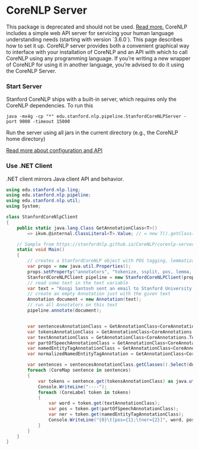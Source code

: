 # CoreNLP Server

<Note type="warning">
This package is deprecated and should not be used. <a href="../">Read more.</a>
</Note>
CoreNLP includes a simple web API server for servicing your human language understanding needs (starting with version `3.6.0`). This page describes how to set it up. CoreNLP server provides both a convenient graphical way to interface with your installation of CoreNLP and an API with which to call CoreNLP using any programming language. If you’re writing a new wrapper of CoreNLP for using it in another language, you’re advised to do it using the CoreNLP Server.

### Start Server

Stanford CoreNLP ships with a built-in server, which requires only the CoreNLP dependencies. To run this

    java -mx4g -cp "*" edu.stanford.nlp.pipeline.StanfordCoreNLPServer -port 9000 -timeout 15000

Run the server using all jars in the current directory (e.g., the CoreNLP home directory)

[Read more about configuration and API](https://stanfordnlp.github.io/CoreNLP/corenlp-server.html)

### Use .NET Client

.NET client mirrors Java client API and behavior.

```csharp
using edu.stanford.nlp.ling;
using edu.stanford.nlp.pipeline;
using edu.stanford.nlp.util;
using System;

class StanfordCoreNlpClient
{
    public static java.lang.Class GetAnnotationClass<T>()
        => ikvm.@internal.ClassLiteral<T>.Value; // = new T().getClass()

    // Sample from https://stanfordnlp.github.io/CoreNLP/corenlp-server.html
    static void Main()
    {
        // creates a StanfordCoreNLP object with POS tagging, lemmatization, NER, parsing, and coreference resolution
        var props = new java.util.Properties();
        props.setProperty("annotators", "tokenize, ssplit, pos, lemma, ner, parse, dcoref");
        StanfordCoreNLPClient pipeline = new StanfordCoreNLPClient(props, "http://localhost", 9000, 2);
        // read some text in the text variable
        var text = "Kosgi Santosh sent an email to Stanford University.";
        // create an empty Annotation just with the given text
        Annotation document = new Annotation(text);
        // run all Annotators on this text
        pipeline.annotate(document);


        var sentencesAnnotationClass = GetAnnotationClass<CoreAnnotations.SentencesAnnotation>();
        var tokensAnnotationClass = GetAnnotationClass<CoreAnnotations.TokensAnnotation>();
        var textAnnotationClass = GetAnnotationClass<CoreAnnotations.TextAnnotation>();
        var partOfSpeechAnnotationClass = GetAnnotationClass<CoreAnnotations.PartOfSpeechAnnotation>();
        var namedEntityTagAnnotationClass = GetAnnotationClass<CoreAnnotations.NamedEntityTagAnnotation>();
        var normalizedNamedEntityTagAnnotation = GetAnnotationClass<CoreAnnotations.NormalizedNamedEntityTagAnnotation>();

        var sentences = sentencesAnnotationClass.getClasses().Select(document.get).ToList();
        foreach (CoreMap sentence in sentences)
        {
            var tokens = sentence.get(tokensAnnotationClass) as java.util.AbstractList;
            Console.WriteLine("----");
            foreach (CoreLabel token in tokens)
            {
                var word = token.get(textAnnotationClass);
                var pos = token.get(partOfSpeechAnnotationClass);
                var ner = token.get(namedEntityTagAnnotationClass);
                Console.WriteLine("{0}\t[pos={1};\tner={2}]", word, pos, ner);
            }
        }
    }
}
```
